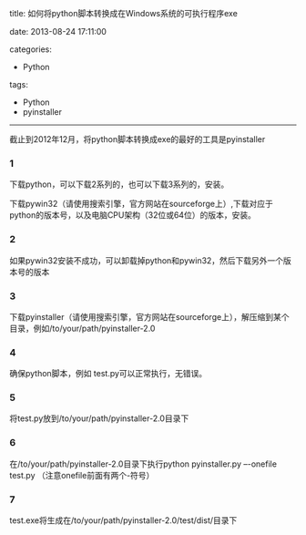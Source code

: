 title: 如何将python脚本转换成在Windows系统的可执行程序exe

date: 2013-08-24 17:11:00

categories:
- Python

tags:
- Python
- pyinstaller

---

截止到2012年12月，将python脚本转换成exe的最好的工具是pyinstaller

<!--more-->

### 1

下载python，可以下载2系列的，也可以下载3系列的，安装。

下载pywin32（请使用搜索引擎，官方网站在sourceforge上）,下载对应于python的版本号，以及电脑CPU架构（32位或64位）的版本，安装。

### 2

如果pywin32安装不成功，可以卸载掉python和pywin32，然后下载另外一个版本号的版本

### 3

下载pyinstaller（请使用搜索引擎，官方网站在sourceforge上），解压缩到某个目录，例如/to/your/path/pyinstaller-2.0

### 4

确保python脚本，例如 test.py可以正常执行，无错误。

### 5

将test.py放到/to/your/path/pyinstaller-2.0目录下

### 6

在/to/your/path/pyinstaller-2.0目录下执行python pyinstaller.py –-onefile test.py （注意onefile前面有两个-符号）

### 7

test.exe将生成在/to/your/path/pyinstaller-2.0/test/dist/目录下
